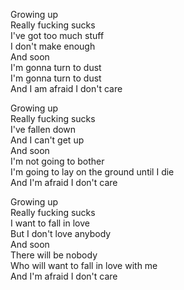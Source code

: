 Growing up  
Really fucking sucks  
I've got too much stuff  
I don't make enough  
And soon  
I'm gonna turn to dust  
I'm gonna turn to dust  
And I am afraid I don't care

Growing up  
Really fucking sucks  
I've fallen down  
And I can't get up  
And soon  
I'm not going to bother  
I'm going to lay on the ground until I die  
And I'm afraid I don't care

Growing up  
Really fucking sucks  
I want to fall in love  
But I don't love anybody  
And soon  
There will be nobody  
Who will want to fall in love with me  
And I'm afraid I don't care